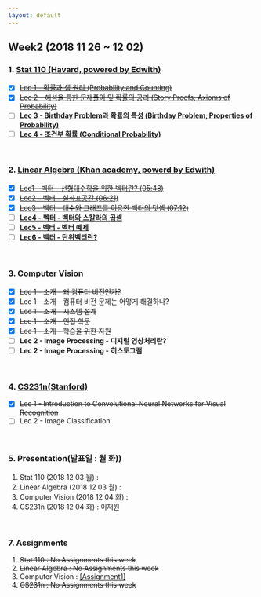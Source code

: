 ```yaml
---
layout: default
---
```


## Week2 (2018 11 26 ~ 12 02)

### 1. **[Stat 110 (Havard, powered by Edwith)](https://www.edwith.org/harvardprobability)**
- [x] ~~[Lec 1 - 확률과 셈 원리 (Probability and Counting)](http://www.edwith.org/harvardprobability/lecture/29349/)~~
- [x] ~~[Lec 2 - 해석을 통한 문제풀이 및 확률의 공리 (Story Proofs, Axioms of Probability)](http://www.edwith.org/harvardprobability/lecture/30894/)~~
- [ ] **[Lec 3 - Birthday Problem과 확률의 특성 (Birthday Problem, Properties of Probability)](https://www.edwith.org/harvardprobability/lecture/30895/)**
- [ ] **[Lec 4 - 조건부 확률 (Conditional Probability)](https://www.edwith.org/harvardprobability/lecture/30896/)**
 <br>

### 2. **[Linear Algebra (Khan academy, powerd by Edwith)](https://www.edwith.org/linear-algebra)** 
- [x] ~~[Lec1 - 벡터 - 선형대수학을 위한 벡터란? (05:48)](http://www.edwith.org/linear-algebra/lecture/30304/)~~
- [x] ~~[Lec2 - 벡터 - 실좌표공간 (06:21)](http://www.edwith.org/linear-algebra/lecture/30305/)~~
- [x] ~~[Lec3 - 벡터 - 대수와 그래프를 이용한 벡터의 덧셈 (07:12)](http://www.edwith.org/linear-algebra/lecture/30306/)~~
- [ ] **[Lec4 - 벡터 - 벡터와 스칼라의 곱셈](https://www.edwith.org/linear-algebra/lecture/30337/)**
- [ ] **[Lec5 - 벡터 - 벡터 예제](https://www.edwith.org/linear-algebra/lecture/30307/)**
- [ ] **[Lec6 - 벡터 - 단위벡터란?](https://www.edwith.org/linear-algebra/lecture/30308/)**
<br>

### 3. **Computer Vision**
- [x] ~~Lec 1 - 소개 - 왜 컴퓨터 비전인가?~~
- [x] ~~Lec 1 - 소개 - 컴퓨터 비전 문제는 어떻게 해결하나?~~
- [X] ~~Lec 1 - 소개 - 시스템 설계~~
- [X] ~~Lec 1 - 소개 - 인접 학문~~
- [X] ~~Lec 1 - 소개 - 학습을 위한 자원~~
- [ ] **Lec 2 - Image Processing - 디지털 영상처리란?**
- [ ] **Lec 2 - Image Processing - 히스토그램**
<br>

### 4. [CS231n(Stanford)](https://github.com/insurgent92/CS231N_17_KOR_SUB)
- [X] ~~Lec 1 - Introduction to Convolutional Neural Networks for Visual Recognition~~
- [ ] Lec 2 - Image Classification
<br>

### 5. Presentation(발표일 : 월 화))
1. Stat 110 (2018 12 03 월) :  
2. Linear Algebra (2018 12 03 월) : 
3. Computer Vision (2018 12 04 화) : 
4. CS231n (2018 12 04 화) : 이재원 
<br> 

### 7. Assignments
1. ~~Stat 110 : No Assignments this week~~
2. ~~Linear Algebra : No Assignments this week~~
3. Computer Vision : [[Assignment1]](../assignment1.html)
4. ~~CS231n : No Assignments this week~~